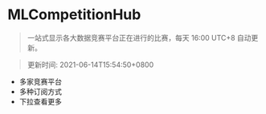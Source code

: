 # MLCompetitionHub

> 一站式显示各大数据竞赛平台正在进行的比赛，每天 16:00 UTC+8 自动更新。
  
> 更新时间: 2021-06-14T15:54:50+0800 

* 多家竞赛平台
* 多种订阅方式
* 下拉查看更多